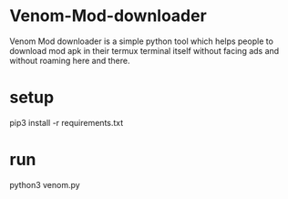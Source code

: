 # Venom-Mod-downloader
Venom Mod downloader is a simple python tool which helps people to download mod apk in their termux terminal itself without facing ads and without roaming here and there.

# setup

pip3 install -r requirements.txt

# run

python3 venom.py
